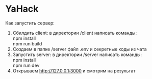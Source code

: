 # YaHack

Как запустить сервер:
1. Сбилдить client: в директории /client написать команды: <br>
    npm install <br>
    npm run build
2. Создаем в папке /server файл .env и секретные коды из чата
3. Запустить server: в директории /server написать команды: <br>
    npm install <br>
    npm run dev
4. Открываем http://127.0.0.1:3000 и смотрим на результат